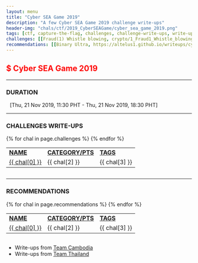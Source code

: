 ```yaml
---
layout: menu
title: "Cyber SEA Game 2019"
description: "A few Cyber SEA Game 2019 challenge write-ups"
header-img: "chals/ctf/2019_CyberSEAGame/cyber_sea_game_2019.png"
tags: [ctf, capture-the-flag, challenges, challenge-write-ups, write-ups, writeups, write-up, writeup, cyberseagame, cyberseagames, cyber-sea-game, cyber-sea-games, solutions, 2019]
challenges: [[Fraud(1) Whistle blowing, crypto/1_Fraud1_Whistle_blowing.html, Crypto (50), Fullwidth Unicode Encoding], [The_Sword, crypto/2_The_Sword.html, Crypto (50), Embedded Text], [ShellScript, crypto/3_ShellScript.html, Crypto (200), Obfuscated Code], [PDF-JPGS, forensics/4_PDF-JPGS.html, Forensics (120), File Headers], [Notes, forensics/5_Notes.html, Forensics (120), MS Office Macro], [Friend, misc/6_Friend.html, Misc (100), Hash Collision], [Trim_Auth, misc/8_Trim_Auth.html, Misc (150), SQL Truncation], [Intact, network/1_Intact.html, Network (80), FTP], [Shared, os/2_Shared.html, OS (110), Shared Objects]]
recommendations: [[Binary Ultra, https://altelus1.github.io/writeups/cyberseagames2019/binary_ultra, Binary (50), 'Write-up by my teammate, <a href="https://altelus1.github.io/about.html" target="_blank">Altelus</a>'], [Present, https://altelus1.github.io/writeups/cyberseagames2019/present, Binary (100), 'Write-up by my teammate, <a href="https://altelus1.github.io/about.html" target="_blank">Altelus</a>']]
---
```


## <span style="color:red">$ Cyber SEA Game 2019</span>

---

### DURATION
<div style="margin-left:10px">[<span>Thu, 21 Nov 2019, 11:30 PHT</span> - <span>Thu, 21 Nov 2019, 18:30 PHT</span>]</div>

---

### CHALLENGES WRITE-UPS

<div style="overflow-x:auto">
 <table>
   <tr>
     <td><strong style="text-decoration:underline">NAME</strong></td>
     <td><strong style="text-decoration:underline">CATEGORY/PTS</strong></td>
     <td><strong style="text-decoration:underline">TAGS</strong></td>
   </tr>
   {% for chal in page.challenges %}
   <tr>
     <td><a href="./2019_CyberSEAGame/{{ chal[1] }}">{{ chal[0] }}</a></td>
     <td>{{ chal[2] }}</td>
     <td>{{ chal[3] }}</td>
   </tr>
   {% endfor %}
 </table>
</div>

---

### RECOMMENDATIONS

<div style="overflow-x:auto">
 <table>
   <tr>
     <td><strong style="text-decoration:underline">NAME</strong></td>
     <td><strong style="text-decoration:underline">CATEGORY/PTS</strong></td>
     <td><strong style="text-decoration:underline">TAGS</strong></td>
   </tr>
   {% for chal in page.recommendations %}
   <tr>
     <td><a href="{{ chal[1] }}" target="_blank">{{ chal[0] }}</a></td>
     <td>{{ chal[2] }}</td>
     <td>{{ chal[3] }}</td>
   </tr>
   {% endfor %}
 </table>
</div>

- Write-ups from <a href="https://khroot.com/2019/12/06/cyber-sea-game-2019-write-up/" target="_blank">Team Cambodia</a>
- Write-ups from <a href="https://github.com/end1an/Cyber-SEA-GAME-2019" target="_blank">Team Thailand</a>
